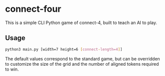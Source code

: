 # connect-four

This is a simple CLI Python game of connect-4, built to teach an AI to play.

## Usage

```sh
python3 main.py [width=7 height=6 [connect-length=4]]
```

The default values correspond to the standard game, but can be overridden to customize the size of the grid and the number of aligned tokens required to win.
